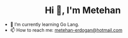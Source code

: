 # <h1 align="center"> Hi 👋, I'm Metehan </h1>

- 🌱 I’m currently learning Go Lang.
- 📫 How to reach me: metehan-erdogan@hotmail.com
